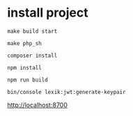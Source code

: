 # **install project**

````
make build start

make php_sh

composer install

npm install

npm run build

bin/console lexik:jwt:generate-keypair

````

[http://localhost:8700](http://localhost:8700)